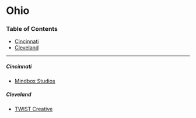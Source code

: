 # Ohio

### Table of Contents

- [Cincinnati](#cincinnati)
- [Cleveland](#cleveland)

---

##### Cincinnati

- [Mindbox Studios](http://mindboxstudios.com)

##### Cleveland

- [TWIST Creative](http://twist-creative.com/)
